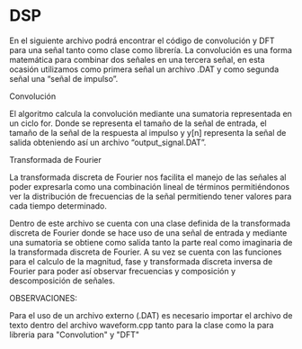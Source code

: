 # DSP
En el siguiente archivo podrá encontrar el código de convolución y DFT para una señal tanto como clase como librería. 
La convolución es una forma matemática para combinar dos señales en una tercera señal, en esta ocasión utilizamos como primera señal un archivo .DAT y como segunda señal una “señal de impulso”. 

Convolución

El algoritmo calcula la convolución mediante una sumatoria representada en un ciclo for. Donde se representa el tamaño de la señal de entrada, el tamaño de la señal de la respuesta al impulso y y[n] representa la señal de salida obteniendo así un archivo “output_signal.DAT”.

Transformada de Fourier

La transformada discreta de Fourier nos facilita el manejo de las señales al poder expresarla como una combinación lineal de términos permitiéndonos ver la distribución de frecuencias de la señal permitiendo tener valores para cada tiempo determinado.

Dentro de este archivo se cuenta con una clase definida de la transformada discreta de Fourier donde se hace uso de una señal de entrada y mediante una sumatoria se obtiene como salida tanto la parte real como imaginaria de la transformada discreta de Fourier. A su vez se cuenta con las funciones para el calculo de la magnitud, fase y transformada discreta inversa de Fourier para poder así observar frecuencias y composición y descomposición de señales.

OBSERVACIONES:

Para el uso de un archivo externo (.DAT) es necesario importar el archivo de texto dentro del archivo waveform.cpp tanto para la clase como la para libreria para "Convolution" y "DFT"
